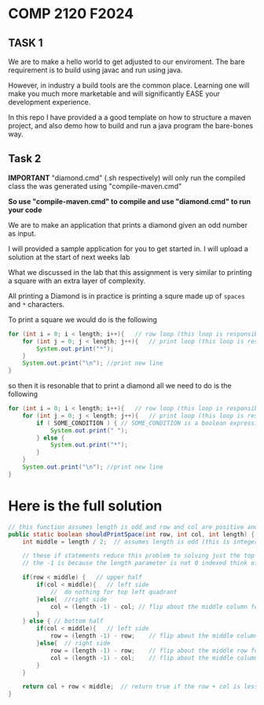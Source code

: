 # COMP 2120 F2024

## TASK 1

We are to make a hello world to get adjusted to our enviroment. The bare requirement is to build using javac and run using java.

However, in industry a build tools are the common place. Learning one will make you much more marketable and will significantly EASE your development experience.

In this repo I have provided a a good template on how to structure a maven project, and also demo how to build and run a java program the bare-bones way.


## Task 2

**IMPORTANT**
"diamond.cmd" (.sh respectively) will only run the compiled class the was generated using "compile-maven.cmd"

**So use "compile-maven.cmd" to compile and use "diamond.cmd" to run your code**

We are to make an application that prints a diamond given an odd number as input.

I will provided a sample application for you to get started in. I will upload a solution at the start of next weeks lab

What we discussed in the lab that this assignment is very similar to printing a square with an extra layer of complexity.

All printing a Diamond is in practice is printing a squre made up of `spaces` and `*` characters.

To print a square we would do is the following

```java
for (int i = 0; i < length; i++){	// row loop (this loop is responsible for printing a row each iteration)
	for (int j = 0; j < length; j++){	// print loop (this loop is responsible for printing a character each iteration)
		System.out.print("*");
	}
	System.out.print("\n");	//print new line
}
```

so then it is resonable that to print a diamond all we need to do is the following

```java
for (int i = 0; i < length; i++){	// row loop (this loop is responsible for printing a row each iteration)
	for (int j = 0; j < length; j++){	// print loop (this loop is responsible for printing a character each iteration)
		if ( SOME_CONDITION ) {	// SOME_CONDITION is a boolean expression that you need to figure out
			System.out.print(" ");
		} else {
			System.out.print("*");
		}
	}
	System.out.print("\n");	//print new line
}
```

# Here is the full solution

```java
// this function assumes length is odd and row and col are positive and less than length
public static boolean shouldPrintSpace(int row, int col, int length) {
	int middle = length / 2;  // assumes length is odd (this is integer division)

	// these if statements reduce this problem to solving just the top left quadrant
	// the -1 is because the length parameter is not 0 indexed think of it like a unit conversion

	if(row < middle) {   // upper half
		if(col < middle){   // left side
			//  do nothing for top left quadrant
		}else{	//right side
			col = (length -1) - col; // flip about the middle column for top right quadrant
		}   
	} else { // bottom half
		if(col < middle){   // left side
			row = (length -1) - row; 	// flip about the middle column for bottom left quadrant
		}else{	// right side
			row = (length -1) - row;	// flip about the middle row for bottom right quadrant
			col = (length -1) - col;  	// flip about the middle column for bottom right quadrant
		}   
	}

	return col + row < middle;  // return true if the row + col is less than middle
}
```